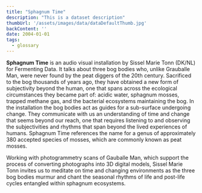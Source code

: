 ```yaml
---
title: "Sphagnum Time"
description: "This is a dataset description"
thumbUrl: '/assets/images/data/dataDefaultThumb.jpg'
backContent: ''
date: 2004-01-01
tags:
  - glossary
---
```


<b>Sphagnum Time</b> is an audio visual installation by Sissel Marie Tonn (DK/NL) for Fermenting Data. It talks about three bog bodies who, unlike Grauballe Man, were never found by the peat diggers of the 20th century. Sacrificed to the bog thousands of years ago, they have obtained a new form of subjectivity beyond the human, one that spans across the ecological circumstances they became part of: acidic water, sphagnum mosses, trapped methane gas, and the bacterial ecosystems maintaining the bog. In the installation the bog bodies act as guides for a sub-surface undergoing change. They communicate with us an understanding of time and change that seems beyond our reach, one that requires listening to and observing the subjectivities and rhythms that span beyond the lived experiences of humans. Sphagnum Time references the name for a genus of approximately 380 accepted species of mosses, which are commonly known as peat mosses.

Working with photogrammetry scans of Gauballe Man, which support the process of converting photographs into 3D digital models, Sissel Marie Tonn invites us to meditate on time and changing environments as the three bog bodies murmur and chant the seasonal rhythms of life and post-life cycles entangled within sphagnum ecosystems.